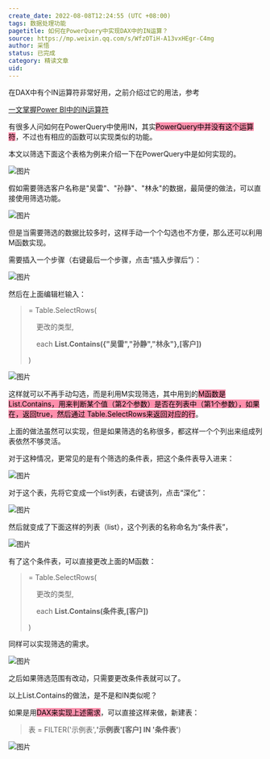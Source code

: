```yaml
---
create_date: 2022-08-08T12:24:55 (UTC +08:00)
tags: 数据处理功能
pagetitle: 如何在PowerQuery中实现DAX中的IN运算？
source: https://mp.weixin.qq.com/s/WfzOTiH-A13vxHEgr-C4mg
author: 采悟
status: 已完成
category: 精读文章
uid: 
---
```


在DAX中有个IN运算符非常好用，之前介绍过它的用法，参考

[一文掌握Power BI中的IN运算符](http://mp.weixin.qq.com/s?__biz=MzA4MzQwMjY4MA==&mid=2484079655&idx=1&sn=f728e8384c40def6a13f688c1ede6113&chksm=8e13a6f0b9642fe6d3747ef94ab003c8e816ea94738df85a73b38d9a77892e11ea256441ae50&scene=21#wechat_redirect)  

有很多人问如何在PowerQuery中使用IN，其实<mark style="background: #FF5582A6;">PowerQuery中并没有这个运算符</mark>，不过也有相应的函数可以实现类似的功能。  

本文以筛选下面这个表格为例来介绍一下在PowerQuery中是如何实现的。

![图片](https://mmbiz.qpic.cn/mmbiz_png/aHEbZtANQJMc82VTFw8um1CK1KxM4ibEVJbgB4KfRDhVwazwKI5rlPcSpFyPPjsQ1T1DSDkQwedibsR2vibBDtBRg/640?wx_fmt=png&wxfrom=5&wx_lazy=1&wx_co=1)

假如需要筛选客户名称是"吴雷"、"孙静"、"林永"的数据，最简便的做法，可以直接使用筛选功能。

![图片](https://mmbiz.qpic.cn/mmbiz_png/aHEbZtANQJMc82VTFw8um1CK1KxM4ibEV5eY4iaAwLqExG98meBAsVSpCGcpk3u0dzzp5Zg3W9fQAqDbgXIk1U8w/640?wx_fmt=png&wxfrom=5&wx_lazy=1&wx_co=1)

但是当需要筛选的数据比较多时，这样手动一个个勾选也不方便，那么还可以利用M函数实现。

需要插入一个步骤（右键最后一个步骤，点击“插入步骤后”）：  

![图片](https://mmbiz.qpic.cn/mmbiz_png/aHEbZtANQJMc82VTFw8um1CK1KxM4ibEVJHdibvLaAIeBPdrYIibhoemuHmibj4VmDTNuDVURG9b1G9MhoLpsia285A/640?wx_fmt=png&wxfrom=5&wx_lazy=1&wx_co=1)

然后在上面编辑栏输入：

> \= Table.SelectRows(
> 
>     更改的类型, 
> 
>     each **List.Contains({"吴雷","孙静","林永"},\[客户\])**
> 
> )

![图片](https://mmbiz.qpic.cn/mmbiz_png/aHEbZtANQJMc82VTFw8um1CK1KxM4ibEVFKGsvoCTEtdo9yn1mahkIiaIic9Iicdd3jZPC4Fn9fnSvHbvFo7xJjIqA/640?wx_fmt=png&wxfrom=5&wx_lazy=1&wx_co=1)

这样就可以不再手动勾选，而是利用M实现筛选，其中用到的<mark style="background: #FF5582A6;">M函数是List.Contains，用来判断某个值（第2个参数）是否在列表中（第1个参数），如果在，返回true，然后通过 Table.SelectRows来返回对应的行</mark>。

上面的做法虽然可以实现，但是如果筛选的名称很多，都这样一个个列出来组成列表依然不够灵活。

对于这种情况，更常见的是有个筛选的条件表，把这个条件表导入进来：

![图片](https://mmbiz.qpic.cn/mmbiz_png/aHEbZtANQJMc82VTFw8um1CK1KxM4ibEVNRP2Yg4AgrecT7AN3O8EjKCEMbRzu1nvRo6ka357lW5GQ6fcXMbo2g/640?wx_fmt=png&wxfrom=5&wx_lazy=1&wx_co=1)

对于这个表，先将它变成一个list列表，右键该列，点击“深化”：

![图片](https://mmbiz.qpic.cn/mmbiz_png/aHEbZtANQJMc82VTFw8um1CK1KxM4ibEV95AjZoibRTX3e90DNhGGK2XIp3FvrI6PKPRFlR5SKzGKBHRodRg31kA/640?wx_fmt=png&wxfrom=5&wx_lazy=1&wx_co=1)

然后就变成了下面这样的列表（list），这个列表的名称命名为“条件表”，  

![图片](https://mmbiz.qpic.cn/mmbiz_png/aHEbZtANQJMc82VTFw8um1CK1KxM4ibEVZQSWkd4TLp1tK9F9ScWPHvpRibbeYhe5bCQI5NItbT3c5beTS5CJKrg/640?wx_fmt=png&wxfrom=5&wx_lazy=1&wx_co=1)

有了这个条件表，可以直接更改上面的M函数：

> \= Table.SelectRows(
> 
>     更改的类型, 
> 
>     each **List.Contains(条件表,\[客户\])**
> 
> )

同样可以实现筛选的需求。  

![图片](https://mmbiz.qpic.cn/mmbiz_png/aHEbZtANQJMc82VTFw8um1CK1KxM4ibEVOdS9H54u4vXiaZrwW9kRAmf89W9lsM7aZ8bhawK4Hp2Xs49My8shuxw/640?wx_fmt=png&wxfrom=5&wx_lazy=1&wx_co=1)

之后如果筛选范围有改动，只需要更改条件表就可以了。  

以上List.Contains的做法，是不是和IN类似呢？

如果是用<mark style="background: #FF5582A6;">DAX来实现上述需求</mark>，可以直接这样来做，新建表：

> 表 = FILTER('示例表',**'示例表'\[客户\] IN '条件表'**)

![图片](https://mmbiz.qpic.cn/mmbiz_png/aHEbZtANQJMc82VTFw8um1CK1KxM4ibEVtey1O9tWBHZibA7ZRw0QOROgfMh1nFuNBYrUhDsUssmYKRInicbx47ibQ/640?wx_fmt=png&wxfrom=5&wx_lazy=1&wx_co=1)

